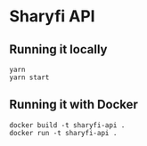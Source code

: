 # Sharyfi API


## Running it locally 
```
yarn
yarn start
```


## Running it with Docker

```
docker build -t sharyfi-api .
docker run -t sharyfi-api .
```
